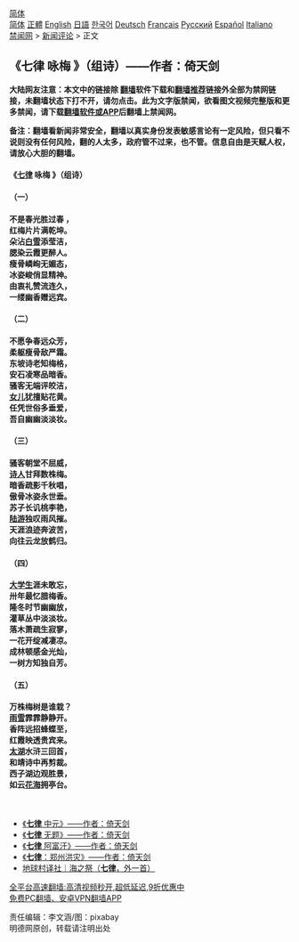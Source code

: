  <!-- 面包屑导航 --> <div class="breadcrumb"><!-- GTranslate: https://gtranslate.io/ -->  <div class="switcher notranslate">  <div class="selected">  <a href="#" onclick="return false;"> 简体</a>  </div>  <div class="option">  <a href="https://www.bannedbook.org" onclick="doGTranslate('zh-CN|zh-CN');jQuery('div.switcher div.selected a').html(jQuery(this).html());return false;" title="简体中文" class="nturl selected"> 简体</a>  <a href="https://www.bannedbook.org/zh-tw/" onclick="doGTranslate('zh-CN|zh-TW');jQuery('div.switcher div.selected a').html(jQuery(this).html());return false;" title="繁體中文" class="nturl"> 正體</a>  <a href="https://www.bannedbook.org/en/" onclick="doGTranslate('zh-CN|en');jQuery('div.switcher div.selected a').html(jQuery(this).html());return false;" title="English" class="nturl"> English</a>  <a href="https://www.bannedbook.org/ja/" onclick="doGTranslate('zh-CN|ja');jQuery('div.switcher div.selected a').html(jQuery(this).html());return false;" title="日本語" class="nturl"> 日語</a>  <a href="https://www.bannedbook.org/ko/" onclick="doGTranslate('zh-CN|ko');jQuery('div.switcher div.selected a').html(jQuery(this).html());return false;" title="한국어" class="nturl"> 한국어</a>  <a href="https://www.bannedbook.org/de/" onclick="doGTranslate('zh-CN|de');jQuery('div.switcher div.selected a').html(jQuery(this).html());return false;" title="Deutsch" class="nturl"> Deutsch</a>  <a href="https://www.bannedbook.org/fr/" onclick="doGTranslate('zh-CN|fr');jQuery('div.switcher div.selected a').html(jQuery(this).html());return false;" title="Français" class="nturl"> Français</a>  <a href="https://www.bannedbook.org/ru/" onclick="doGTranslate('zh-CN|ru');jQuery('div.switcher div.selected a').html(jQuery(this).html());return false;" title="Русский" class="nturl"> Русский</a>  <a href="https://www.bannedbook.org/es/" onclick="doGTranslate('zh-CN|es');jQuery('div.switcher div.selected a').html(jQuery(this).html());return false;" title="Español" class="nturl"> Español</a>  <a href="https://www.bannedbook.org/it/" onclick="doGTranslate('zh-CN|it');jQuery('div.switcher div.selected a').html(jQuery(this).html());return false;" title="Italiano" class="nturl"> Italiano</a>  </div>  </div>      <div class='breadcrumb-sub'><!-- Breadcrumb NavXT 6.3.0 --> <a href="https://www.bannedbook.org/" class="home">禁闻网</a> &gt; <a href="https://www.bannedbook.org/bnews/comments/" class="category">新闻评论</a> &gt; 正文</div></div><h2>《七律 咏梅 》（组诗）——作者：倚天剑</h2> <p class="notice"><b>大陆网友注意：本文中的链接除 <a href="https://github.com/bannedbook/fanqiang" >翻墙</a>软件下载和<a href="https://github.com/killgcd/justmysocks/blob/master/README.md">翻墙推荐</a>链接外全部为禁网链接，未翻墙状态下打不开，请勿点击。此为文字版禁闻，欲看图文视频完整版和更多禁闻，请下载<a href="https://github.com/bannedbook/fanqiang">翻墙软件或APP</a>后翻墙上禁闻网。</p><p>备注：翻墙看新闻非常安全，翻墙以真实身份发表敏感言论有一定风险，但只看不说则没有任何风险，翻的人太多，政府管不过来，也不管。信息自由是天赋人权，请放心大胆的翻墙。</b></p>  <div class="entry"> <p>              <a href="https://i2.wp.com/upload-images-bucket-v64rleca837do.s3.eu-west-1.amazonaws.com/wp-content/uploads/2021/08/21072354/japanese-cherry-2208524_640.jpg?fit=640%2C426&#038;ssl=1" data-caption=""></a>                            </p> <h4>《<a href="https://www.bannedbook.org/bnews/tag/%E4%B8%83%E5%BE%8B/" class="st_tag internal_tag" rel="tag" title="标签 七律 下的日志">七律</a> 咏梅 》（组诗）</h4> <h4>（一）</h4> <h4>不是春光胜过春 ，<br /> 红梅片片满乾坤。<br /> 朵沾<a href="https://www.bannedbook.org/bnews/tag/%E7%99%BD%E9%9B%AA/" class="st_tag internal_tag" rel="tag" title="标签 白雪 下的日志">白雪</a>添莹洁，<br /> 腮染云霞更醉人。<br /> 瘦骨嶙峋无媚态，<br /> 冰姿峻俏显精神。<br /> 由衷礼赞流连久，<br /> 一缕幽香赠远宾。</h4> <h4>（二）</h4> <h4>不愿争春远众芳，<br /> 柔躯瘦骨敌严霜。<br /> 东坡诗老知梅格，<br /> 安石凌寒品暗香。<br /> 骚客无端评皎洁，<br /> <a href="https://www.bannedbook.org/bnews/tag/%e5%a5%b3%e5%84%bf/" class="st_tag internal_tag" rel="tag" title="标签 女儿 下的日志">女儿</a>犹擅贴花黄。<br /> 任凭世俗多垂爱，<br /> 吾自幽幽淡淡妆。</h4> <h4>（三）</h4> <h4>骚客朝堂不屈威，<br /> <span class='wp_keywordlink'><a href="https://www.bannedbook.org/forum11/topic295.html" title="禁片：诗人的悲歌" target="_blank">诗人</a></span>甘拜数株梅。<br /> 暗香疏影千秋唱，<br /> 傲骨冰姿永世垂。<br /> 苏子长讥桃李艳，<br /> <a href="https://www.bannedbook.org/bnews/tag/%e9%99%86%e6%b8%b8/" class="st_tag internal_tag" rel="tag" title="标签 陆游 下的日志">陆游</a>独叹雨风摧。<br /> 天涯浪迹奔波苦，<br /> 向往云龙放鹤归。</h4> <h4>（四）</h4> <h4><a href="https://www.bannedbook.org/bnews/tag/%e5%a4%a7%e5%ad%a6%e7%94%9f/" class="st_tag internal_tag" rel="tag" title="标签 大学生 下的日志">大学生</a>涯未敢忘，<br /> 卅年最忆腊梅香。<br /> 隆冬时节幽幽放，<br /> 灌草丛中淡淡妆。<br /> 落木萧疏生寂寥，<br /> 一花开绽减凄凉。<br /> 成林顿感金光灿，<br /> 一树方知独自芳。</h4> <h4>（五）</h4> <h4>万株梅树是谁栽？<br /> <a href="https://www.bannedbook.org/bnews/tag/%E9%9B%A8%E9%9B%AA/" class="st_tag internal_tag" rel="tag" title="标签 雨雪 下的日志">雨雪</a>霏霏静静开。<br /> 香阵远招蜂蝶至，<br /> 红霞映透贵宾来。<br /> <a href="https://www.bannedbook.org/bnews/tag/%e5%a4%aa%e6%b9%96/" class="st_tag internal_tag" rel="tag" title="标签 太湖 下的日志">太湖</a>水浒三回首，<br /> 和靖诗中再剪裁。<br /> 西子湖边观胜景，<br /> 如云<a href="https://www.bannedbook.org/bnews/tag/%E8%8A%B1%E6%B5%B7/" class="st_tag internal_tag" rel="tag" title="标签 花海 下的日志">花海</a>拥亭台。</h4> <p>&nbsp;</p>  <ul class='op-related-articles' title='相关阅读'> <li><a href='https://www.bannedbook.org/bnews/comments/20210821/1610654.html' target='_blank'>《<b>七律</b> 中元》——作者：倚天剑</a></li> <li><a href='https://www.bannedbook.org/bnews/comments/20210821/1610652.html' target='_blank'>《<b>七律</b> 无题》——作者：倚天剑</a></li> <li><a href='https://www.bannedbook.org/bnews/comments/20210820/1609387.html' target='_blank'>《<b>七律</b> 阿富汗》——作者：倚天剑</a></li> <li><a href='https://www.bannedbook.org/bnews/comments/20210820/1609386.html' target='_blank'>《<b>七律</b>：郑州洪灾》——作者：倚天剑</a></li> <li><a href='https://www.bannedbook.org/bnews/baitai/20210713/1586400.html' target='_blank'>地球村译社｜海之祭（<b>七律</b>，外一首）</a></li> </ul> <p class="texttj"> <a href="https://github.com/bannedbook/fanqiang/wiki/V2ray%E6%9C%BA%E5%9C%BA" target="_blank">全平台高速翻墙:高清视频秒开,超低延迟,9折优惠中</a><br/> <a href="https://github.com/bannedbook/fanqiang/wiki/%E7%A6%81%E9%97%BB%E7%BD%91%E5%AE%89%E5%8D%93%E7%BF%BB%E5%A2%99%E6%96%B0%E9%97%BBAPP" target="_blank">免费PC翻墙、安卓VPN翻墙APP</a></p><p>责任编辑：李文涵/图：pixabay<br /> 明德网原创，转载请注明出处</p> <a name='sharetosocial'></a>  <div style="margin-bottom:5px;padding-bottom:5px;clear:both"> <div id="archive-pix-1" class="banner-ads"> <!-- AuctionX Display platform tag START --> <div id="26318x728x90x621x_ADSLOT2" clicktrack="%%CLICK_URL_ESC%%"></div> <!-- AuctionX Display platform tag END --> </div> <div id="archive-pix-2" class="banner-ads"> <!-- AuctionX Display platform tag START --> <div id="26315x300x250x621x_ADSLOT2" clicktrack="%%CLICK_URL_ESC%%"></div> <!-- AuctionX Display platform tag END --> </div> </div>  <div id="archive-pix-1" class="banner-ads"> <!-- AuctionX Display platform tag START --> <div id="26318x728x90x621x_ADSLOT3" clicktrack="%%CLICK_URL_ESC%%"></div> <!-- AuctionX Display platform tag END --> </div> </div><!--END ENTRY--> 
